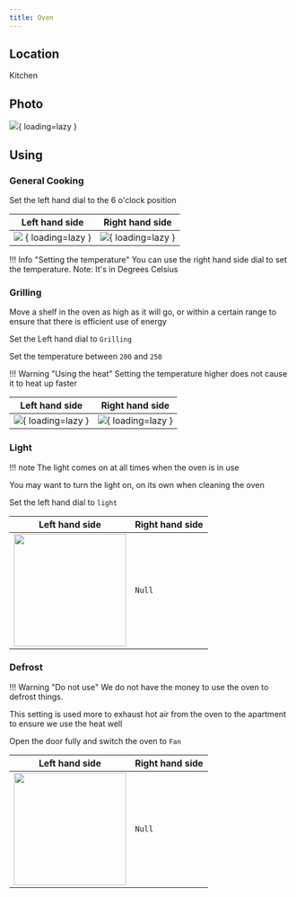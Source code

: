 ```yaml
---
title: Oven
---
```


## Location

Kitchen

## Photo

![](../../../assets/IMG_9259.JPG){ loading=lazy }

## Using

### General Cooking

Set the left hand dial to the 6 o'clock position

| Left hand side                                     | Right hand side                                        |
|----------------------------------------------------|--------------------------------------------------------|
| ![](../../../assets/mode-gen.png) { loading=lazy } | ![](../../../assets/mode-gen-temp.png){ loading=lazy } |

!!! Info "Setting the temperature"
    You can use the right hand side dial to set the temperature. Note: It's in Degrees Celsius

### Grilling

Move a shelf in the oven as high as it will go, or within a certain range to ensure that there is efficient use of energy

Set the Left hand dial to `Grilling`

Set the temperature between `200` and `250`

!!! Warning "Using the heat"
    Setting the temperature higher does not cause it to heat up faster

| Left hand side                                    | Right hand side                                        |
|---------------------------------------------------|--------------------------------------------------------|
| ![](../../../assets/grilling.png){ loading=lazy } | ![](../../../assets/mode-gen-temp.png){ loading=lazy } |

### Light

!!! note
    The light comes on at all times when the oven is in use

You may want to turn the light on, on its own when cleaning the oven

Set the left hand dial to `light`

| Left hand side                                                        | Right hand side |
|-----------------------------------------------------------------------|-----------------|
| <img height="200" src="/assets/light.png" width="200" loadin="lazy"/> | `Null`          |

### Defrost

!!! Warning "Do not use"
    We do not have the money to use the oven to defrost things.

This setting is used more to exhaust hot air from the oven to the apartment to ensure we use the heat well

Open the door fully and switch the oven to `Fan`

| Left hand side                                        | Right hand side |
|-------------------------------------------------------|-----------------|
| <img height="200" src="/assets/fan.png" width="200"/> | `Null`          |

